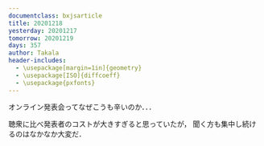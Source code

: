 ```yaml
---
documentclass: bxjsarticle
title: 20201218
yesterday: 20201217
tomorrow: 20201219
days: 357
author: Takala
header-includes:
  - \usepackage[margin=1in]{geometry}
  - \usepackage[ISO]{diffcoeff}
  - \usepackage{pxfonts}
---
```



オンライン発表会ってなぜこうも辛いのか．．．



聴衆に比べ発表者のコストが大きすぎると思っていたが，
聞く方も集中し続けるのはなかなか大変だ．